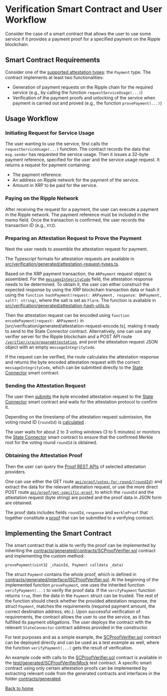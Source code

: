 # Verification Smart Contract and User Workflow

Consider the case of a smart contract that allows the user to use some service if it provides a payment proof for a specified payment on the Ripple blockchain.

## Smart Contract Requirements

Consider one of the [supported attestation types](https://github.com/flare-foundation/state-connector-attestation-types): the `Payment` type.
The contract implements at least two functionalities:

- Generation of payment requests on the Ripple chain for the required service (e.g., by calling the function `requestServiceUsage(...)`)
- Verification of the payment proofs and unlocking of the service when payment is carried out and proved (e.g., the function `provePayment(...)`)

## Usage Workflow

### Initiating Request for Service Usage

The user wanting to use the service, first calls the `requestServiceUsage(...)` function.
The contract records the data that `msg.sender` has requested the service usage. Then it issues a 32-byte payment reference, specified for the user and the service usage request. It returns a request for payment containing:

- The payment reference.
- An address on Ripple network for the payment of the service.
- Amount in XRP to be paid for the service.

### Paying on the Ripple Network

After receiving the request for a payment, the user can execute a payment in the Ripple network. The payment reference must be included in the memo field. Once the transaction is confirmed, the user records the transaction ID (e.g., `XYZ`).

### Preparing an Attestation Request to Prove the Payment

Next the user needs to assemble the attestation request for payment.

The Typescript formats for attestation requests are available in [src/verification/generated/attestation-request-types.ts](src/verification/generated/attestation-request-types.ts).

Based on the XRP payment transaction, the `ARPayment` request object is assembled. For the [`messageIntegrityCode`](../attestation-protocol/message-integrity.md) field, the attestation response needs to be determined. To obtain it, the user can either construct the expected response by using the XRP blockchain transaction data or hash it using the `function hashPayment(request: ARPayment, response: DHPayment, salt?: string)`, where the salt is set as `Flare`. The function is available in [src/verification/generated/attestation-hash-utils.ts](src/verification/generated/attestation-hash-utils.ts).

Then the attestation request can be encoded using `function encodePayment(request: ARPayment)` in [src/verification/generated/attestation-request-encode.ts], making it ready to send to the State Connector contract. Alternatively, one can use any verifier server for the Ripple blockchain and a POST API route [`/verifier/xrp/prepareAttestation`](./apis.md#attestation-request-api), and post the attestation request JSON object with an empty `messageIntegrityCode`.

If the request can be verified, the route calculates the attestation response and returns the byte encoded attestation request with the correct `messageIntegrityCode`, which can be submitted directly to the [State Connector](../attestation-protocol/state-connector-contract.md) smart contract.

### Sending the Attestation Request

The user then [submits](./state-connector-usage.md#how-to-submit-an-attestation-request) the byte encoded attestation request to the [State Connector](../attestation-protocol/state-connector-contract.md) smart contract and waits for the attestation protocol to confirm it.

Depending on the timestamp of the attestation request submission, the voting round ID (`roundId`) is [calculated](./state-connector-usage.md#how-do-i-know-in-which-voting-round-id-my-attestation-request-was-submitted) .

The user waits for about 2 to 3 voting windows (3 to 5 minutes) or monitors the [State Connector](../attestation-protocol/state-connector-contract.md) smart contract to ensure that the confirmed Merkle root for the voting round `roundId` is obtained.

### Obtaining the Attestation Proof

Then the user can query the [Proof REST APIs](./apis.md) of selected attestation providers.

One can use either the GET route [`api/proof/votes-for-round/{roundId}`](./apis.md#proof-api) and extract the data for the relevant attestation request, or use the more direct POST route [`api/proof/get-specific-proof`](./apis.md#proof-api), to which the `roundId` and the attestation request (byte string) are posted and the proof data in JSON form are obtained.

The proof data includes fields `roundId`, `response` and `merkleProof` that together constitute a [proof](./state-connector-usage.md#assembling-the-proofs) that can be submitted to a verifying contract.

## Implementing the Smart Contract

The smart contract that is able to verify the proof can be implemented by inheriting the [contracts/generated/contracts/SCProofVerifier.sol](../../contracts/generated/contracts/SCProofVerifier.sol) contract and implementing the custom method:

```solidity
provePayment(uint32 _chainId, Payment calldata _data)
```

The struct `Payment` contains the whole proof, which is defined in [contracts/generated/interface/ISCProofVerifier.sol](contracts/generated/interface/ISCProofVerifier.sol). At the beginning of the implemented function `provePayment`, one uses the inherited function `verifyPayment(...)` to verify the proof data. If the `verifyPayment` function returns `true`, then the data in the `Payment` struct can be trusted. The rest of the function should check whether the provided attestation response, the struct `Payment`, matches the requirements (required payment amount, the correct destination address, etc.). Upon successful verification of requirements, the contract allows the user to use the service, as it has fulfilled its payment obligations.
The user deploys the contract with the relevant `StateConnector` contract address provided in the constructor.

For test purposes and as a simple example, the [SCProofVerifier.sol](../../contracts/generated/contracts/SCProofVerifier.sol) contract can be deployed directly and can be used as a test example as well, where the function `verifyPayment(...)` gets the result of verification.

An example code with calls to the [SCProofVerifier.sol](../../contracts/generated/contracts/SCProofVerifier.sol) contract is available in the [test/generated/SCProofVerifierMock](../../test/generated/SCProofVerifierMock.test-contract.ts) test contract. A specific smart contract using only certain attestation proofs can be implemented by extracting relevant code from the generated contracts and interfaces in the folder [contracts/generated](../../contracts/generated/).

[Back to home](../README.md)
